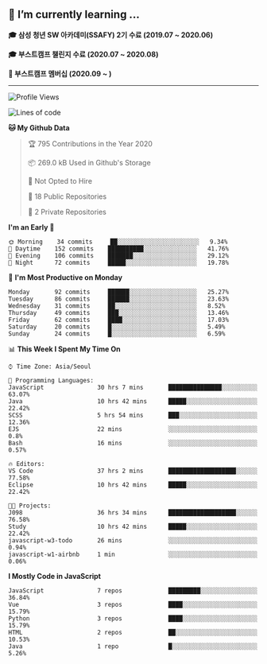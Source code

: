 ## 🌱 I’m currently learning ...

**🎓 삼성 청년 SW 아카데미(SSAFY) 2기 수료 (2019.07 ~ 2020.06)**

**🎓 부스트캠프 챌린지 수료 (2020.07 ~ 2020.08)**

**🏃  부스트캠프 멤버십 (2020.09 ~ )**
 
-----

<!--START_SECTION:waka-->
![Profile Views](http://img.shields.io/badge/Profile%20Views-14-blue)

![Lines of code](https://img.shields.io/badge/From%20Hello%20World%20I%27ve%20Written-34.5%20million%20lines%20of%20code-blue)

**🐱 My Github Data** 

> 🏆 795 Contributions in the Year 2020
 > 
> 📦 269.0 kB Used in Github's Storage 
 > 
> 🚫 Not Opted to Hire
 > 
> 📜 18 Public Repositories
 > 
> 🔑 2 Private Repositories 

**I'm an Early 🐤** 

```text
🌞 Morning    34 commits     ██░░░░░░░░░░░░░░░░░░░░░░░   9.34% 
🌆 Daytime    152 commits    ██████████░░░░░░░░░░░░░░░   41.76% 
🌃 Evening    106 commits    ███████░░░░░░░░░░░░░░░░░░   29.12% 
🌙 Night      72 commits     █████░░░░░░░░░░░░░░░░░░░░   19.78%

```
📅 **I'm Most Productive on Monday** 

```text
Monday       92 commits     ██████░░░░░░░░░░░░░░░░░░░   25.27% 
Tuesday      86 commits     ██████░░░░░░░░░░░░░░░░░░░   23.63% 
Wednesday    31 commits     ██░░░░░░░░░░░░░░░░░░░░░░░   8.52% 
Thursday     49 commits     ███░░░░░░░░░░░░░░░░░░░░░░   13.46% 
Friday       62 commits     ████░░░░░░░░░░░░░░░░░░░░░   17.03% 
Saturday     20 commits     █░░░░░░░░░░░░░░░░░░░░░░░░   5.49% 
Sunday       24 commits     █░░░░░░░░░░░░░░░░░░░░░░░░   6.59%

```


📊 **This Week I Spent My Time On** 

```text
⌚︎ Time Zone: Asia/Seoul

💬 Programming Languages: 
JavaScript               30 hrs 7 mins       ███████████████░░░░░░░░░░   63.07% 
Java                     10 hrs 42 mins      █████░░░░░░░░░░░░░░░░░░░░   22.42% 
SCSS                     5 hrs 54 mins       ███░░░░░░░░░░░░░░░░░░░░░░   12.36% 
EJS                      22 mins             ░░░░░░░░░░░░░░░░░░░░░░░░░   0.8% 
Bash                     16 mins             ░░░░░░░░░░░░░░░░░░░░░░░░░   0.57%

🔥 Editors: 
VS Code                  37 hrs 2 mins       ███████████████████░░░░░░   77.58% 
Eclipse                  10 hrs 42 mins      █████░░░░░░░░░░░░░░░░░░░░   22.42%

🐱‍💻 Projects: 
J098                     36 hrs 34 mins      ███████████████████░░░░░░   76.58% 
Study                    10 hrs 42 mins      █████░░░░░░░░░░░░░░░░░░░░   22.42% 
javascript-w3-todo       26 mins             ░░░░░░░░░░░░░░░░░░░░░░░░░   0.94% 
javascript-w1-airbnb     1 min               ░░░░░░░░░░░░░░░░░░░░░░░░░   0.06%

```

**I Mostly Code in JavaScript** 

```text
JavaScript               7 repos             █████████░░░░░░░░░░░░░░░░   36.84% 
Vue                      3 repos             ████░░░░░░░░░░░░░░░░░░░░░   15.79% 
Python                   3 repos             ████░░░░░░░░░░░░░░░░░░░░░   15.79% 
HTML                     2 repos             ██░░░░░░░░░░░░░░░░░░░░░░░   10.53% 
Java                     1 repo              █░░░░░░░░░░░░░░░░░░░░░░░░   5.26%

```



<!--END_SECTION:waka-->
